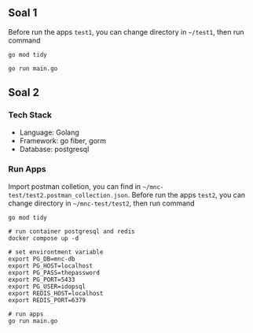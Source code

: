 ## Soal 1
Before run the apps `test1`, you can change directory in `~/test1`, then run command 
```shell
go mod tidy

go run main.go
```

## Soal 2

### Tech Stack 

- Language: Golang
- Framework: go fiber, gorm
- Database: postgresql

### Run Apps
Import postman colletion, you can find in `~/mnc-test/test2.postman_collection.json`.
Before run the apps `test2`, you can change directory in `~/mnc-test/test2`, then run command
```shell
go mod tidy

# run container postgresql and redis
docker compose up -d

# set environtment variable
export PG_DB=mnc-db
export PG_HOST=localhost
export PG_PASS=thepassword
export PG_PORT=5433
export PG_USER=idopsql
export REDIS_HOST=localhost
export REDIS_PORT=6379

# run apps
go run main.go

```

